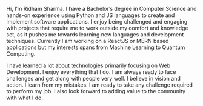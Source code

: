 Hi, I’m Ridham Sharma. I have a Bachelor’s degree in Computer Science and hands-on experience using Python and JS languages to create and implement software applications.
I enjoy being challenged and engaging with projects that require me to work outside my comfort and knowledge set, as it pushes me towards learning new languages and development techniques. 
Currently I am working on a ReactJS or MERN based applications but my interests spans from Machine Learning to Quantum Computing.

I have learned a lot about technologies primarily focusing on Web Development. I enjoy everything that I do. I am always ready to face challenges and get along with people very well.
I believe in vision and action. I learn from my mistakes. I am ready to take any challenge required to perform my job.
I also look forward to adding value to the community with what I do.

<!---
ridamsharma33/ridamsharma33 is a ✨ special ✨ repository because its `README.md` (this file) appears on your GitHub profile.
You can click the Preview link to take a look at your changes.
--->

